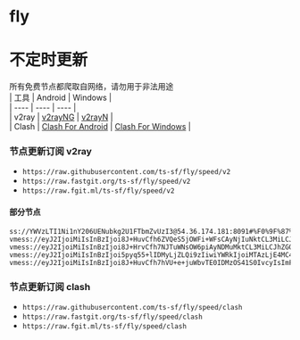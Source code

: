 # fly
# 不定时更新
所有免费节点都爬取自网络，请勿用于非法用途  
|  工具  | Android  | Windows  |  
|  ----  | ----   | ----  |  
| v2ray  | [v2rayNG](https://github.com/2dust/v2rayNG/releases) | [v2rayN](https://github.com/2dust/v2rayN/releases) |  
| Clash  | [Clash For Android](https://github.com/Kr328/ClashForAndroid/releases) | [Clash For Windows](https://github.com/Fndroid/clash_for_windows_pkg/releases) | 
  
### 节点更新订阅  v2ray
- `https://raw.githubusercontent.com/ts-sf/fly/speed/v2`  
- `https://raw.fastgit.org/ts-sf/fly/speed/v2`  
- `https://raw.fgit.ml/ts-sf/fly/speed/v2`  
#### 部分节点  
``` 
ss://YWVzLTI1Ni1nY206UENubkg2U1FTbmZvUzI3@54.36.174.181:8091#%F0%9F%87%AB%F0%9F%87%B7FR%E6%B3%95%E5%9B%BD%20233.4KB%2Fs
vmess://eyJ2IjoiMiIsInBzIjoi8J+HuvCfh6ZVQeS5jOWFi+WFsCAyNjIuNktCL3MiLCJhZGQiOiI5NC4xMzEuMTQuMTc3IiwicG9ydCI6IjgwIiwiaWQiOiIyYzVmZWUxMy1mMDhiLTRiYTgtODZkYi0yN2RkNTFjYjk3ODEiLCJhaWQiOiIwIiwic2N5IjoiYXV0byIsIm5ldCI6IndzIiwidHlwZSI6Im5vbmUiLCJob3N0IjoiOTQuMTMxLjE0LjE3NyIsInBhdGgiOiIvdm1lc3MiLCJ0bHMiOiIiLCJzbmkiOiIiLCJ0ZXN0X25hbWUiOiJVQeS5jOWFi+WFsCJ9
vmess://eyJ2IjoiMiIsInBzIjoi8J+HrvCfh7NJTuWNsOW6piAyNDMuMktCL3MiLCJhZGQiOiIxMDMuMTA2LjIzMC4xNTMiLCJwb3J0IjoiMzI3MzIiLCJpZCI6ImViOTMxMTA4LTY0NmItNGNlYi1hNzQxLWQzMjQ5MGNiMDBmNCIsImFpZCI6IjAiLCJzY3kiOiJhdXRvIiwibmV0Ijoid3MiLCJ0eXBlIjoibm9uZSIsImhvc3QiOiIiLCJwYXRoIjoiLyIsInRscyI6IiIsInNuaSI6IiIsInRlc3RfbmFtZSI6IklO5Y2w5bqmIn0=
vmess://eyJ2IjoiMiIsInBzIjoi5pyq55+lIDMyLjZLQi9zIiwiYWRkIjoiMTAzLjE4MC4xNjEuNDciLCJwb3J0IjoiMjM4OTgiLCJpZCI6ImFhYzMwYzRkLTEyZjgtNGRkZS1mZDIyLTBkMmVlZWI5Y2U4OSIsImFpZCI6IjAiLCJzY3kiOiJhdXRvIiwibmV0IjoidGNwIiwidHlwZSI6Im5vbmUiLCJob3N0IjoiIiwicGF0aCI6IiIsInRscyI6IiIsInNuaSI6IiIsInRlc3RfbmFtZSI6IuacquefpSJ9
vmess://eyJ2IjoiMiIsInBzIjoi8J+HuvCfh7hVU+e+juWbvTE0IDMzOS41S0IvcyIsImFkZCI6IjY0LjE3Ni40Ni4zNiIsInBvcnQiOiIxMTEiLCJpZCI6IjcyMzVlYjE5LWFiNTUtNGYwZC1jYjBhLWE2MjA5MzBhNWI1OSIsImFpZCI6IjAiLCJzY3kiOiJhdXRvIiwibmV0Ijoid3MiLCJ0eXBlIjoibm9uZSIsImhvc3QiOiIiLCJwYXRoIjoiLyIsInRscyI6IiIsInNuaSI6IiIsInRlc3RfbmFtZSI6IlVT576O5Zu9MTQifQ==
```
### 节点更新订阅  clash
- `https://raw.githubusercontent.com/ts-sf/fly/speed/clash`  
- `https://raw.fastgit.org/ts-sf/fly/speed/clash`  
- `https://raw.fgit.ml/ts-sf/fly/speed/clash`  


